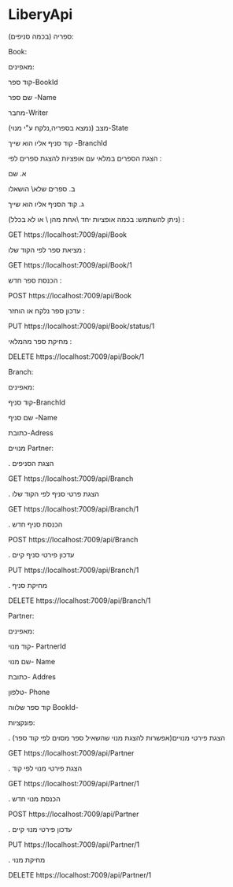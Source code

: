 # LiberyApi
ספריה (בכמה סניפים):




 Book:


מאפינים:

קוד ספר-BookId


שם ספר -Name


מחבר-Writer


מצב (נמצא בספריה,נלקח ע"י מנוי)-State


קוד סניף אליו הוא שייך -BranchId


הצגת הספרים במלאי עם אופציות להצגת ספרים לפי :


א.	שם


ב.	ספרים שלא\ הושאלו


ג.	קוד הסניף אליו הוא שייך


(ניתן להשתמש: בכמה אופציות יחד \אחת מהן \ או לא בכלל) :

GET  https://localhost:7009/api/Book  



מציאת ספר לפי הקוד שלו :

GET https://localhost:7009/api/Book/1

	          

הכנסת ספר חדש : 

POST https://localhost:7009/api/Book 

	
	
עדכון ספר נלקח או הוחזר :

PUT https://localhost:7009/api/Book/status/1 



מחיקת ספר מהמלאי :

DELETE https://localhost:7009/api/Book/1







Branch:



מאפינים:



קוד סניף-BranchId


שם סניף -Name


כתובת-Adress


מנויים  Partner:  


.	הצגת הסניפים

GET https://localhost:7009/api/Branch

.	הצגת פרטי סניף לפי הקוד שלו
	
GET https://localhost:7009/api/Branch/1

.	הכנסת סניף חדש
	
POST https://localhost:7009/api/Branch

.	עדכון פירטי סניף קיים


PUT https://localhost:7009/api/Branch/1

.	מחיקת סניף

DELETE https://localhost:7009/api/Branch/1





Partner:


מאפינים:

קוד מנוי- PartnerId


שם מנוי- Name


כתובת- Addres


טלפון- Phone


קוד ספר שלווה  BookId-


פונקציות:



.  הצגת פירטי מנויים(אפשרות להצגת מנוי שהשאיל ספר מסוים לפי קוד ספר)

GET https://localhost:7009/api/Partner


.  הצגת פירטי מנוי לפי קוד 


 GET https://localhost:7009/api/Partner/1

 


.  הכנסת מנוי חדש


 POST https://localhost:7009/api/Partner
  

	
.  עדכון פירטי מנוי קיים

 
PUT https://localhost:7009/api/Partner/1
 

	
.  מחיקת מנוי 

 DELETE https://localhost:7009/api/Partner/1
 


